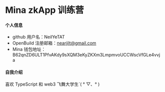 # Mina zkApp 训练营


#### 个人信息

- github 用户名：NeilYeTAT
- OpenBuild 注册邮箱：nearjilt@gmail.com
- Mina 钱包地址：B62qnZD6ULT1PfvAKdy9sXQM3eKyZKXm3LmpmvoUCCWscVfGLe4vvja

#### 自我介绍

喜欢 TypeScript 和 web3 飞舞大学生ˋ( ° ▽、° )